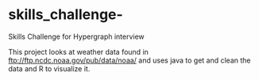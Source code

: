 # skills_challenge-
Skills Challenge for Hypergraph interview

This project looks at weather data found in ftp://ftp.ncdc.noaa.gov/pub/data/noaa/ and uses java to get and clean the data and R to visualize it.
